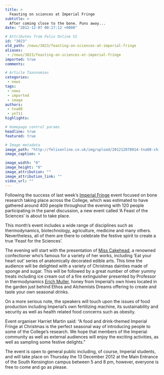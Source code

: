 ```yaml
---
title: >
  Feasting on sciences at Imperial Fringe
subtitle: >
  After coming close to the bone. Puns away...
date: "2012-12-07 00:17:12 +0000"

# Attributes from Felix Online V1
id: "3023"
old_path: /news/3023/feasting-on-sciences-at-imperial-fringe
aliases:
 - /news/3023/feasting-on-sciences-at-imperial-fringe
imported: true
comments:

# Article Taxonomies
categories:
 - news
tags:
 - news
 - imported
 - image
authors:
 - tna08
 - yn711
highlights:

# Homepage control params
headline: true
featured: true

# Image metadata
image_path: "http://felixonline.co.uk/img/upload/201212070014-tna08-child_hitting_skeleton_with_bone.jpg"
image_caption: >

image_width: "0"
image_height: "0"
image_attribution: ""
image_attribution_link: ""
video_url: ""
---
```


Following the success of last week’s [Imperial Fringe](http://www3.imperial.ac.uk/newsandeventspggrp/imperialcollege/newssummary/news_30-11-2012-10-11-10) event focused on bone research taking place across the College, which was estimated to have gathered around 400 people throughout the evening with 120 people participating in the panel discussion, a new event called ‘A Feast of the Sciences’ is about to take place.

This month’s event includes a wide range of disciplines such as thermodynamics, biotechnology, agriculture, medicine and many others. Nevertheless, all of them are there to celebrate the festive spirit to create a true ‘Feast for the Sciences’.

The evening will start with the presentation of [Miss Cakehead](http://misscakehead.wordpress.com/), a renowned confectioner who’s famous for a variety of her works, including ‘Eat your heart out’ series of anatomically decorated edible arts. This time the audience will be delighted with a variety of Christmas dainties made of sponge and sugar. This will be followed by a great number of other yummy treats including ice cream out of a fire extinguisher presented by Professor in thermodynamics [Erich Muller](http://www3.imperial.ac.uk/people/e.muller), honey from Imperial’s own hives located in the garden just behind Ethos and Alchemists Dreams offering to create and taste your own seasonal drinks.

On a more serious note, the speakers will touch upon the issues of food production including Imperial’s own fertilizing machine, its sustainability and security as well as health related food concerns such as obesity.

Event organiser Harriet Martin said: “A food and drink-themed Imperial Fringe at Christmas is the perfect seasonal way of introducing people to some of the College’s research. We hope that members of the Imperial community as well as external audiences will enjoy the exciting activities, as well as sampling some festive delights.”

The event is open to general public including, of course, Imperial students, and will take place on Thursday the 13 December 2012 at the Main Entrance of the South Kensington campus between 5 and 8 pm, however, everyone is free to come and go as please.
